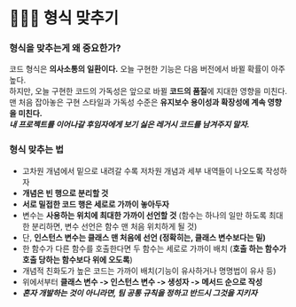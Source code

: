 # 👨🏻‍💻 형식 맞추기

### 형식을 맞추는게 왜 중요한가?
코드 형식은 **의사소통의 일환이다.** 오늘 구현한 기능은 다음 버전에서 바뀔 확률이 아주 높다.  
하지만, 오늘 구현한 코드의 가독성은 앞으로 바뀔 **코드의 품질**에 지대한 영향을 미친다. 
맨 처음 잡아놓은 구현 스타일과 가독성 수준은 **유지보수 용이성과 확장성에 계속 영향을 미친다.**  
**_내 프로젝트를 이어나갈 후임자에게 보기 싫은 레거시 코드를 남겨주지 말자._**  

### 형식 맞추는 법
- 고차원 개념에서 밑으로 내려갈 수록 저차원 개념과 세부 내역들이 나오도록 작성하자  
- **개념은 빈 행으로 분리할 것**    
- **서로 밀접한 코드 행은 세로로 가까이 놓아두자**  
- 변수는 **사용하는 위치에 최대한 가까이 선언할 것** (함수는 하나의 일만 하도록 최대한 분리하면, 변수 선언은 함수 맨 처음 위치하게 될 것)  
- 단, **인스턴스 변수는 클래스 맨 처음에 선언 (정확히는, 클래스 변수보다는 밑)**  
- 한 함수가 다른 함수를 호출한다면 두 함수는 세로로 가까이 배치 (**호출 하는 함수가 호출 당하는 함수보다 위에 오도록**)  
- 개념적 친화도가 높은 코드는 가까이 배치(기능이 유사하거나 명명법이 유사 등)
- 위에서부터 **클래스 변수 -> 인스턴스 변수 -> 생성자 -> 메서드 순으로 작성**  
- **_혼자 개발하는 것이 아니라면, 팀 공통 규칙을 정하고 반드시 그것을 지키자_**
